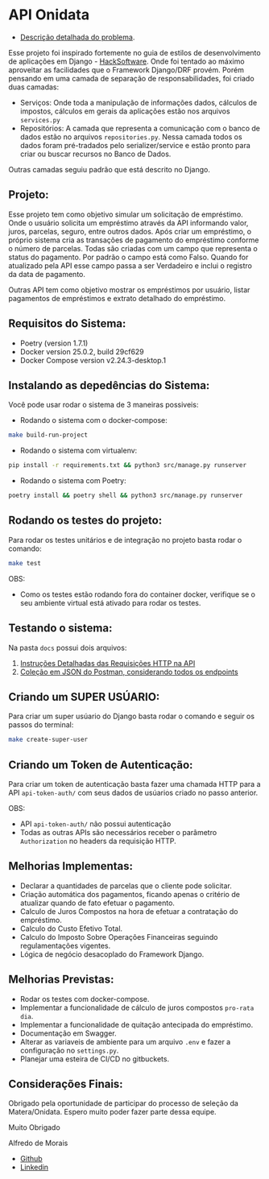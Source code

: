 # API Onidata

- [Descrição detalhada do problema](INTRUÇÕES.md).

Esse projeto foi inspirado fortemente no guia de estilos de desenvolvimento de aplicações em Django - [HackSoftware](https://github.com/HackSoftware/Django-Styleguide).
Onde foi tentado ao máximo aproveitar as facilidades que o Framework Django/DRF provém. Porém pensando em uma camada de separação de responsabilidades, foi criado duas camadas:

- Serviços: Onde toda a manipulação de informações dados, cálculos de impostos, cálculos em gerais da aplicações estão nos arquivos `services.py`
- Repositórios: A camada que representa a comunicação com o banco de dados estão no arquivos `repositories.py`. Nessa camada todos os dados foram pré-tradados pelo serializer/service e estão pronto para criar ou buscar recursos no Banco de Dados.

Outras camadas seguiu padrão que está descrito no Django.

## Projeto:

Esse projeto tem como objetivo simular um solicitação de empréstimo. Onde o usuário solicita um empréstimo através da API informando valor, juros, parcelas, seguro, entre outros dados.
Após criar um empréstimo, o próprio sistema cria as transações de pagamento do empréstimo conforme o número de parcelas. Todas são criadas com um campo que representa o status do pagamento. Por padrão o campo está como Falso. Quando for atualizado pela API esse campo passa a ser Verdadeiro e inclui o registro da data de pagamento.

Outras API tem como objetivo mostrar os empréstimos por usuário, listar pagamentos de empréstimos e extrato detalhado do empréstimo.


## Requisitos do Sistema:

- Poetry (version 1.7.1)
- Docker version 25.0.2, build 29cf629
- Docker Compose version v2.24.3-desktop.1

## Instalando as depedências do Sistema:

Você pode usar rodar o sistema de 3 maneiras possiveis:

- Rodando o sistema com o docker-compose:

```bash
make build-run-project
```

- Rodando o sistema com virtualenv:

```bash
pip install -r requirements.txt && python3 src/manage.py runserver
```

- Rodando o sistema com Poetry:

```bash
poetry install && poetry shell && python3 src/manage.py runserver
```

## Rodando os testes do projeto:

Para rodar os testes unitários e de integração no projeto basta rodar o comando:

```bash
make test
```

OBS:
- Como os testes estão rodando fora do container docker, verifique se o seu ambiente virtual está ativado para rodar os testes.

## Testando o sistema:

Na pasta `docs` possui dois arquivos:

1. [Instruções Detalhadas das Requisições HTTP na API](docs/Endpoints.md)
1. [Coleção em JSON do Postman, considerando todos os endpoints](docs/OnidataApi.postman_collection.json)


## Criando um SUPER USÚARIO:

Para criar um super usúario do Django basta rodar o comando e seguir os passos do terminal:

```bash
make create-super-user
```

## Criando um Token de Autenticação:

Para criar um token de autenticação basta fazer uma chamada HTTP para a API `api-token-auth/` com seus dados de usúarios criado no passo anterior.

OBS:
- API `api-token-auth/` não possui autenticação
- Todas as outras APIs são necessários receber o parâmetro `Authorization` no headers da requisição HTTP.


## Melhorias Implementas:

- Declarar a quantidades de parcelas que o cliente pode solicitar.
- Criação automática dos pagamentos, ficando apenas o critério de atualizar quando de fato efetuar o pagamento.
- Calculo de Juros Compostos na hora de efetuar a contratação do empréstimo.
- Calculo do Custo Efetivo Total.
- Calculo do Imposto Sobre Operações Financeiras seguindo regulamentações vigentes.
- Lógica de negócio desacoplado do Framework Django.

## Melhorias Previstas:

- Rodar os testes com docker-compose.
- Implementar a funcionalidade de cálculo de juros compostos `pro-rata dia`.
- Implementar a funcionalidade de quitação antecipada do empréstimo.
- Documentação em Swagger.
- Alterar as variaveis de ambiente para um arquivo `.env` e fazer a configuração no `settings.py`.
- Planejar uma esteira de CI/CD no gitbuckets.

## Considerações Finais:

Obrigado pela oportunidade de participar do processo de seleção da Matera/Onidata. Espero muito poder fazer parte dessa equipe.

Muito Obrigado

Alfredo de Morais

- [Github](https://github.com/alfmorais/)
- [Linkedin](https://www.linkedin.com/in/alfredomneto/)
